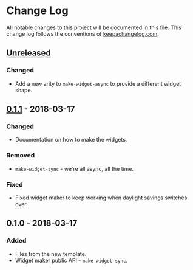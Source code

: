 # Change Log
All notable changes to this project will be documented in this file. This change log follows the conventions of [keepachangelog.com](http://keepachangelog.com/).

## [Unreleased]
### Changed
- Add a new arity to `make-widget-async` to provide a different widget shape.

## [0.1.1] - 2018-03-17
### Changed
- Documentation on how to make the widgets.

### Removed
- `make-widget-sync` - we're all async, all the time.

### Fixed
- Fixed widget maker to keep working when daylight savings switches over.

## 0.1.0 - 2018-03-17
### Added
- Files from the new template.
- Widget maker public API - `make-widget-sync`.

[Unreleased]: https://github.com/your-name/genman/compare/0.1.1...HEAD
[0.1.1]: https://github.com/your-name/genman/compare/0.1.0...0.1.1
